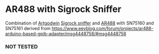 # AR488 with Sigrock Sniffer

Combination of [Artgodwin](https://github.com/artgodwin) [Sigrock sniffer](https://github.com/artgodwin/Sigrok-sniffer) and [AR488](https://github.com/artgodwin/AR488-32u4-PCB) with SN75160 and SN75161 derived from https://www.eevblog.com/forum/projects/ar488-arduino-based-gpib-adapter/msg4448758/#msg4448758


### NOT TESTED
